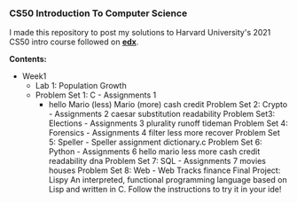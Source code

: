 ### CS50 Introduction To Computer Science

I made this repository to post my solutions to Harvard University's 2021 CS50 intro course followed on [**edx**](https://www.edx.org/course/introduction-computer-science-harvardx-cs50x).

**Contents:**
* Week1
  * Lab 1: Population Growth
  * Problem Set 1: C - Assignments 1
    * hello
Mario (less)
Mario (more)
cash
credit
Problem Set 2: Crypto - Assignments 2
caesar
substitution
readability
Problem Set3: Elections - Assignments 3
plurality
runoff
tideman
Problem Set 4: Forensics - Assignments 4
filter
less
more
recover
Problem Set 5: Speller - Speller assignment
dictionary.c
Problem Set 6: Python - Assignments 6
hello
mario
less
more
cash
credit
readability
dna
Problem Set 7: SQL - Assignments 7
movies
houses
Problem Set 8: Web - Web Tracks
finance
Final Project: Lispy
An interpreted, functional programming language based on Lisp and written in C.
Follow the instructions to try it in your ide!
